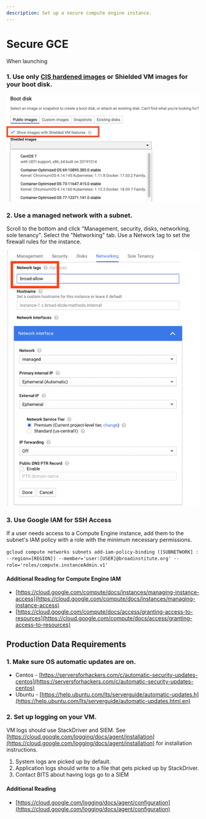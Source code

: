 ```yaml
---
description: Set up a secure compute engine instance.
---
```


# Secure GCE

When launching 

### 1. Use only [CIS hardened images](https://console.cloud.google.com/marketplace/browse?q=CIS) or Shielded VM images for your boot disk.

![Click &quot;Change&quot; image under Boot Disk, and check the box to see Shielded VMs.](../../../.gitbook/assets/screen-shot-2020-02-07-at-6.03.31-pm.png)

### 2. Use a managed network with a subnet.

Scroll to the bottom and click "Management, security, disks, networking, sole tenancy". Select the "Networking" tab. Use a Network tag to set the firewall rules for the instance.

![Choose a network tag to determine the firewall rules for this instance.](../../../.gitbook/assets/gce-network%20%282%29.png)

### 3. Use Google IAM for SSH Access

If a user needs access to a Compute Engine instance, add them to the subnet's IAM policy with a role with the minimum necessary permissions.

`gcloud compute networks subnets add-iam-policy-binding ([SUBNETWORK] : --region=[REGION]) --member='user:[USER]@broadinstitute.org' --role='roles/compute.instanceAdmin.v1'`

#### Additional Reading for Compute Engine IAM

* [https://cloud.google.com/compute/docs/instances/managing-instance-access](https://cloud.google.com/compute/docs/instances/managing-instance-access)
* [https://cloud.google.com/compute/docs/access/granting-access-to-resources](https://cloud.google.com/compute/docs/access/granting-access-to-resources)

## Production Data Requirements

### 1. Make sure OS automatic updates are on.

* Centos - [https://serversforhackers.com/c/automatic-security-updates-centos](https://serversforhackers.com/c/automatic-security-updates-centos) 
* Ubuntu - [https://help.ubuntu.com/lts/serverguide/automatic-updates.h](https://help.ubuntu.com/lts/serverguide/automatic-updates.html.en)

### 2. Set up logging on your VM.

VM logs should use StackDriver and SIEM. See [https://cloud.google.com/logging/docs/agent/installation](https://cloud.google.com/logging/docs/agent/installation) for installation instructions.

1. System logs are picked up by default.
2. Application logs should write to a file that gets picked up by StackDriver.
3. Contact BITS about having logs go to a SIEM

#### Additional Reading

* [https://cloud.google.com/logging/docs/agent/configuration](https://cloud.google.com/logging/docs/agent/configuration)

